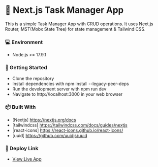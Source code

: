 # 📝 Next.js Task Manager App

This is a simple Task Manager App with CRUD operations. It uses Next.js Router, MST(Mobx State Tree) for state management & Tailwind CSS.

### :computer: Environment

- Node.js >= 17.9.1

### 🚀 Getting Started

- Clone the repository
- Install dependencies with npm install --legacy-peer-deps
- Run the development server with npm run dev
- Navigate to http://localhost:3000 in your web browser

### 📦 Built With

- [Nextjs] https://nextjs.org/docs
- [tailwindcss] https://tailwindcss.com/docs/guides/nextjs
- [react-icons] https://react-icons.github.io/react-icons/
- [uuid] https://github.com/uuidjs/uuid

### :link: Deploy Link

- <a href="https://nextjs-task-manager-app-v3.onrender.com/" target="_blank">View Live App</a>
